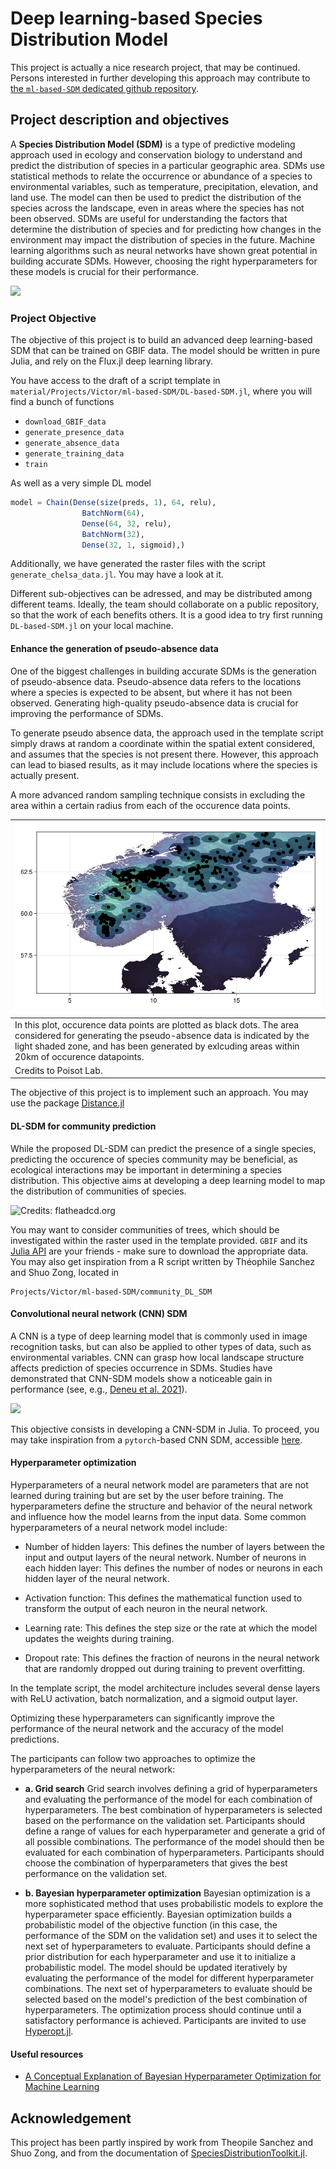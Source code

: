 # Deep learning-based Species Distribution Model


This project is actually a nice research project, that may be continued. Persons interested in further developing this approach may contribute to [the `ml-based-SDM` dedicated github repository](https://gitlab.ethz.ch/tsanche/ml-based-sdm).

## Project description and objectives
A **Species Distribution Model (SDM)** is a type of predictive modeling approach used in ecology and conservation biology to understand and predict the distribution of species in a particular geographic area. SDMs use statistical methods to relate the occurrence or abundance of a species to environmental variables, such as temperature, precipitation, elevation, and land use. The model can then be used to predict the distribution of the species across the landscape, even in areas where the species has not been observed. SDMs are useful for understanding the factors that determine the distribution of species and for predicting how changes in the environment may impact the distribution of species in the future. Machine learning algorithms such as neural networks have shown great potential in building accurate SDMs. However, choosing the right hyperparameters for these models is crucial for their performance.

![](https://upload.wikimedia.org/wikipedia/commons/5/5a/Predicting_habitats.png)
### Project Objective
The objective of this project is to build an advanced deep learning-based SDM that can be trained on GBIF data. The model should be written in pure Julia, and rely on the Flux.jl deep learning library.

You have access to the draft of a script template in `material/Projects/Victor/ml-based-SDM/DL-based-SDM.jl`, where you will find a bunch of functions 
- `download_GBIF_data`
- `generate_presence_data`
- `generate_absence_data`
- `generate_training_data`
- `train`

As well as a very simple DL model

```julia
model = Chain(Dense(size(preds, 1), 64, relu),
                BatchNorm(64),
                Dense(64, 32, relu),
                BatchNorm(32),
                Dense(32, 1, sigmoid),)
```

Additionally, we have generated the raster files with the script `generate_chelsa_data.jl`. You may have a look at it.

Different sub-objectives can be adressed, and may be distributed among different teams. Ideally, the team should collaborate on a public repository, so that the work of each benefits others. It is a good idea to try first running `DL-based-SDM.jl` on your local machine.

#### Enhance the generation of pseudo-absence data
One of the biggest challenges in building accurate SDMs is the generation of pseudo-absence data. Pseudo-absence data refers to the locations where a species is expected to be absent, but where it has not been observed. Generating high-quality pseudo-absence data is crucial for improving the performance of SDMs.

To generate pseudo absence data, the approach used in the template script simply draws at random a coordinate within the spatial extent considered, and assumes that the species is not present there. However, this approach can lead to biased results, as it may include locations where the species is actually present.

A more advanced random sampling technique consists in excluding the area within a certain radius from each of the occurence data points.

|![](img/psuedo_absence.png)|
|-|
|In this plot, occurence data points are plotted as black dots. The area considered for generating the pseudo-absence data is indicated by the light shaded zone, and has been generated by exlcuding areas within 20km of occurence datapoints.|
|Credits to Poisot Lab.|

The objective of this project is to implement such an approach. You may use the package [Distance.jl](https://github.com/JuliaStats/Distances.jl)

#### DL-SDM for community prediction
While the proposed DL-SDM can predict the presence of a single species, predicting the occurence of species community may be beneficial, as ecological interactions may be important in determining a species distribution. This objective aims at developing a deep learning model to map the distribution of communities of species.

![Credits: flatheadcd.org](https://flatheadcd.org/wp-content/uploads/Larch_Bowman_NPS.jpg)

You may want to consider communities of trees, which should be investigated within the raster used in the template provided. `GBIF` and its [Julia API](https://github.com/rafaqz/GBIF2.jl) are your friends - make sure to download the appropriate data. You may also get inspiration from a R script written by Théophile Sanchez and Shuo Zong, located in 

```
Projects/Victor/ml-based-SDM/community_DL_SDM
```

#### Convolutional neural network (CNN) SDM
A CNN is a type of deep learning model that is commonly used in image recognition tasks, but can also be applied to other types of data, such as environmental variables. CNN can grasp how local landscape structure affects prediction of species occurrence in SDMs. Studies have demonstrated that CNN-SDM models show a noticeable gain in performance (see, e.g., [Deneu et al. 2021](https://journals.plos.org/ploscompbiol/article?id=10.1371/journal.pcbi.1008856)).

![](https://miro.medium.com/max/2340/1*Fw-ehcNBR9byHtho-Rxbtw.gif)

This objective consists in developing a CNN-SDM in Julia. To proceed, you may take inspiration from a `pytorch`-based CNN SDM, accessible [here](https://gitlab.inria.fr/bdeneu/cnn-sdm). 
#### Hyperparameter optimization

Hyperparameters of a neural network model are parameters that are not learned during training but are set by the user before training. The hyperparameters define the structure and behavior of the neural network and influence how the model learns from the input data. Some common hyperparameters of a neural network model include:

- Number of hidden layers: This defines the number of layers between the input and output layers of the neural network.
Number of neurons in each hidden layer: This defines the number of nodes or neurons in each hidden layer of the neural network.

- Activation function: This defines the mathematical function used to transform the output of each neuron in the neural network.

- Learning rate: This defines the step size or the rate at which the model updates the weights during training.

- Dropout rate: This defines the fraction of neurons in the neural network that are randomly dropped out during training to prevent overfitting.

In the template script, the model architecture includes several dense layers with ReLU activation, batch normalization, and a sigmoid output layer.

Optimizing these hyperparameters can significantly improve the performance of the neural network and the accuracy of the model predictions. 

The participants can follow two approaches to optimize the hyperparameters of the neural network:

  - **a. Grid search** Grid search involves defining a grid of hyperparameters and evaluating the performance of the model for each combination of hyperparameters. The best combination of hyperparameters is selected based on the performance on the validation set. Participants should define a range of values for each hyperparameter and generate a grid of all possible combinations. The performance of the model should then be evaluated for each combination of hyperparameters. Participants should choose the combination of hyperparameters that gives the best performance on the validation set.

  - **b. Bayesian hyperparameter optimization** Bayesian optimization is a more sophisticated method that uses probabilistic models to explore the hyperparameter space efficiently. Bayesian optimization builds a probabilistic model of the objective function (in this case, the performance of the SDM on the validation set) and uses it to select the next set of hyperparameters to evaluate. Participants should define a prior distribution for each hyperparameter and use it to initialize a probabilistic model. The model should be updated iteratively by evaluating the performance of the model for different hyperparameter combinations. The next set of hyperparameters to evaluate should be selected based on the model's prediction of the best combination of hyperparameters. The optimization process should continue until a satisfactory performance is achieved. Participants are invited to use [Hyperopt.jl](https://github.com/baggepinnen/Hyperopt.jl).
#### Useful resources

- [A Conceptual Explanation of Bayesian Hyperparameter Optimization for Machine Learning](https://towardsdatascience.com/a-conceptual-explanation-of-bayesian-model-based-hyperparameter-optimization-for-machine-learning-b8172278050f)

## Acknowledgement
This project has been partly inspired by work from Theopile Sanchez and Shuo Zong, and from the documentation of [SpeciesDistributionToolkit.jl](https://github.com/PoisotLab/SpeciesDistributionToolkit.jl).